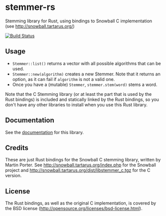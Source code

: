 # stemmer-rs

Stemming library for Rust, using bindings to Snowball C implementation (see http://snowball.tartarus.org/)

[![Build Status](https://travis-ci.org/lise-henry/stemmer-rs.svg?branch=master)](https://travis-ci.org/lise-henry/stemmer-rs)

## Usage

* `Stemmer::list()` returns a vector with all possible algorithms that
can be used.
* `Stemmer::new(algorithm)` creates a new Stemmer. Note that it
returns an option, as it can fail if `algorithm` is not a valid one.
* Once you have a (mutable) `Stemmer`, `stemmer.stem(word)` stems a
  word. 

Note that the C Stemming library (or at least the part that is used by
the Rust bindings) is included and statically linked by the Rust
bindings, so you don't have any other libraries to install when you
use this Rust library.

## Documentation

See the
[documentation](http://lise-henry.github.io/rust/stemmer/index.html)
for this library.

## Credits

These are just Rust bindings for the Snowball C stemming library,
written by Martin Porter. See http://snowball.tartarus.org/index.php
for the Snowball project and
http://snowball.tartarus.org/dist/libstemmer_c.tgz for the C version.

## License

The Rust bindings, as well as the original C implementation, is
covered by the BSD license
(http://opensource.org/licenses/bsd-license.html). 
